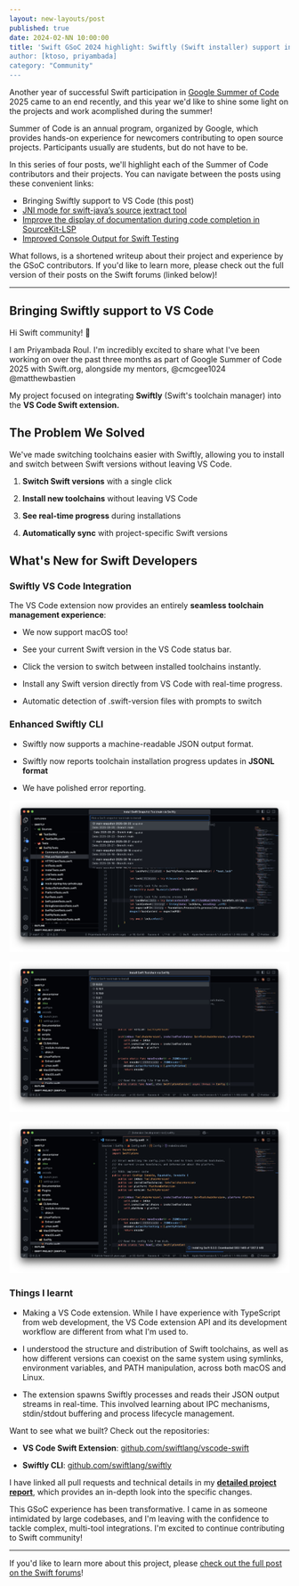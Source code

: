 ```yaml
---
layout: new-layouts/post
published: true
date: 2024-02-NN 10:00:00
title: 'Swift GSoC 2024 highlight: Swiftly (Swift installer) support in Visual Studio Code
author: [ktoso, priyambada]
category: "Community"
---
```


Another year of successful Swift participation in [Google Summer of Code](https://summerofcode.withgoogle.com) 2025 came to an end recently, and this year we'd like to shine some light on the projects and work acomplished during the summer!

Summer of Code is an annual program, organized by Google, which provides hands-on experience for newcomers contributing
to open source projects. Participants usually are students, but do not have to be.

In this series of four posts, we'll highlight each of the Summer of Code contributors and their projects.
You can navigate between the posts using these convenient links:

- Bringing Swiftly support to VS Code (this post)
- [JNI mode for swift-java’s source jextract tool](./2025-11-NN-swift-gsoc-2024-highlight-2-swift-java-jextract-jni-mode.md)
- [Improve the display of documentation during code completion in SourceKit-LSP](./2025-11-NN-swift-gsoc-2024-highlight-3-vscode-swift-lsp-documentation.md)
- [Improved Console Output for Swift Testing](./2025-11-NN-swift-gsoc-2024-highlight-4-swift-testing-output.md)

What follows, is a shortened writeup about their project and experience by the GSoC contributors. 
If you'd like to learn more, please check out the full version of their posts on the Swift forums (linked below)!

---

## Bringing Swiftly support to VS Code

Hi Swift community! 👋

I am Priyambada Roul. I'm incredibly excited to share what I've been working on over the past three months as part of Google Summer of Code 2025 with Swift.org, alongside my mentors, @cmcgee1024 @matthewbastien

My project focused on integrating **Swiftly** (Swift's toolchain manager) into the **VS Code Swift extension.**

## The Problem We Solved

We've made switching toolchains easier with Swiftly, allowing you to install and switch between Swift versions without leaving VS Code.

1. **Switch Swift versions** with a single click

2. **Install new toolchains** without leaving VS Code

3. **See real-time progress** during installations

4. **Automatically sync** with project-specific Swift versions

## What's New for Swift Developers

### Swiftly VS Code Integration

The VS Code extension now provides an entirely **seamless toolchain management experience**:

* We now support macOS too!

* See your current Swift version in the VS Code status bar.

* Click the version to switch between installed toolchains instantly.

* Install any Swift version directly from VS Code with real-time progress.

* Automatic detection of .swift-version files with prompts to switch

### Enhanced Swiftly CLI

* Swiftly now supports a machine-readable JSON output format.

* Swiftly now reports toolchain installation progress updates in **JSONL format**

* We have polished error reporting.

![](/assets/images/gsoc-25/swiftly-1.jpg)

![](/assets/images/gsoc-25/swiftly-2.jpg)

![](/assets/images/gsoc-25/swiftly-3.jpg)

### Things I learnt

* Making a VS Code extension. While I have experience with TypeScript from web development, the VS Code extension API and its development workflow are different from what I'm used to.

* I understood the structure and distribution of Swift toolchains, as well as how different versions can coexist on the same system using symlinks, environment variables, and PATH manipulation, across both macOS and Linux.

* The extension spawns Swiftly processes and reads their JSON output streams in real-time. This involved learning about IPC mechanisms, stdin/stdout buffering and process lifecycle management.

Want to see what we built? Check out the repositories:

* **VS Code Swift Extension**: [github.com/swiftlang/vscode-swift](https://github.com/swiftlang/vscode-swift)

* **Swiftly CLI**: [github.com/swiftlang/swiftly](https://github.com/swiftlang/swiftly)

I have linked all pull requests and technical details in my **[detailed project report](https://docs.google.com/document/d/1Mnb9ybmVkpL6pAgrpMbSg6EV3owA2rz_FgltvAXdnUE/edit?tab=t.0)**, which provides an in-depth look into the specific changes.

This GSoC experience has been transformative. I came in as someone intimidated by large codebases, and I'm leaving with the confidence to tackle complex, multi-tool integrations. I'm excited to continue contributing to Swift community!


---

If you'd like to learn more about this project, please [check out the full post on the Swift forums](https://forums.swift.org/t/gsoc-2025-bringing-swiftly-support-to-vs-code/81886)!